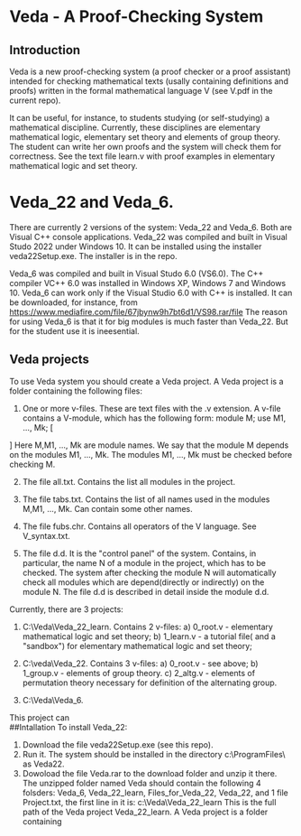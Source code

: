 # Veda - A Proof-Checking System
## Introduction
Veda is a new proof-checking system (a proof checker or a proof assistant) intended for checking mathematical texts (usally containing definitions and proofs)
written in the formal mathematical language V (see V.pdf in the current repo). 

It can be useful, for instance, to students studying (or self-studying) a mathematical discipline. 
Currently, these disciplines are elementary mathematical logic, elementary set theory and elements of group theory.
The student can write her own proofs and the system will check them for correctness. See the text file learn.v with proof examples in elementary mathematical logic
and set theory.
# Veda_22 and Veda_6. 
There are currently 2 versions of the system: Veda_22 and Veda_6. Both are Visual C++ console applications.
Veda_22 was compiled and built in Visual Studo 2022 under Windows 10. It can be installed using the installer veda22Setup.exe. The installer is in the repo.

Veda_6 was compiled and built in Visual Studo 6.0 (VS6.0). The C++ compiler VC++ 6.0 was installed  in Windows XP, Windows 7 and Windows 10.
Veda_6 can work only if the Visual Studio 6.0 with C++ is installed. It can be downloaded, for instance, from
https://www.mediafire.com/file/67jbynw9h7bt6d1/VS98.rar/file
The reason for using Veda_6 is that it for big modules is much faster than Veda_22. But for the student use it is ineesential.
## Veda projects
To use Veda system you should create a Veda project. A Veda project is a folder containing the following files:

1. One or more v-files. These are text files with the .v extension. A v-file contains a V-module, which has the following form:
module M;
use M1, ..., Mk;
[
<Definitions and Proofs>
]
Here M,M1, ..., Mk are module names. We say that the module M depends on the modules M1, ..., Mk. 
The modules  M1, ..., Mk must be checked before checking M. 

2. The file all.txt. Contains the list all modules in the project.

3. The file tabs.txt. Contains the list of all names used in the modules M,M1, ..., Mk. Can contain some other names.

4. The file fubs.chr. Contains all operators of the V language. See V_syntax.txt.

5. The file d.d. It is the "control panel" of the system. Contains, in particular, the name N of a module in the project, which has to be checked.
The system after checking the module N will automatically check all modules which are depend(directly or indirectly) on the module N.
The file d.d is described in detail inside the module d.d.

Currently, there are 3 projects:

1. C:\Veda\Veda_22_learn. Contains 2 v-files: 
a) 0_root.v - elementary mathematical logic and set theory;
b) 1_learn.v - a tutorial file( and a "sandbox") for elementary mathematical logic and set theory;

2. C:\veda\Veda_22. Contains 3 v-files:
a) 0_root.v - see above;
b) 1_group.v - elements of group theory.
c) 2_altg.v - elements of permutation theory necessary for definition of the alternating group.

3. C:\Veda\Veda_6.
  
This project can   
##Intallation
To install Veda_22:
1. Download the file veda22Setup.exe (see this repo).
2. Run it. The system should be installed in the directory c:\ProgramFiles\ as Veda22.
3. Dowoload the file Veda.rar to the download folder and unzip it there. The unzipped folder named Veda should contain the following 4 folsders:
Veda_6, Veda_22_learn, Files_for_Veda_22, Veda_22, and 1 file Project.txt, the first line in it is:
c:\Veda\Veda_22_learn
This is the full path of the Veda project Veda_22_learn.
A Veda project is a folder containing 
